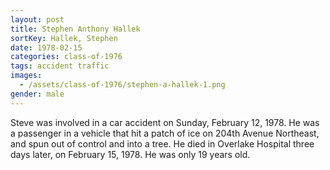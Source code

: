 ```yaml
---
layout: post
title: Stephen Anthony Hallek
sortKey: Hallek, Stephen
date: 1978-02-15
categories: class-of-1976
tags: accident traffic
images:
  - /assets/class-of-1976/stephen-a-hallek-1.png
gender: male
---
```

Steve was involved in a car accident on Sunday, February 12, 1978.  He was a passenger in a vehicle that hit a patch of ice on 204th Avenue Northeast, and spun out of control and into a tree.  He died in Overlake Hospital three days later, on February 15, 1978.  He was only 19 years old.
